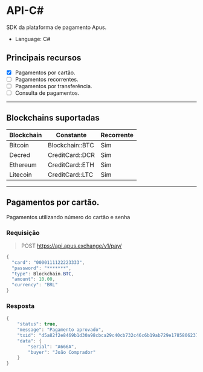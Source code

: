 # API-C#

SDK da plataforma de pagamento Apus. 
* Language: C#

## Principais recursos

* [x] Pagamentos por cartão.
* [ ] Pagamentos recorrentes.
* [ ] Pagamentos por transferência.
* [ ] Consulta de pagamentos.

<hr>

## Blockchains suportadas

| Blockchain       | Constante              | Recorrente |
|------------------|------------------------|------------|
| Bitcoin          | Blockchain::BTC        | Sim        |
| Decred           | CreditCard::DCR        | Sim        |
| Ethereum         | CreditCard::ETH        | Sim        |
| Litecoin         | CreditCard::LTC        | Sim        |

<hr>

## Pagamentos por cartão.

Pagamentos utilizando número do cartão e senha

### Requisição

> POST https://api.apus.exchange/v1/pay/

```c#
{
  "card": "0000111122223333",
  "password": "*******",
  "type": Blockchain.BTC,
  "amount": 10.00,
  "currency": "BRL"
}
```
 
### Resposta

```c#
{
    "status": true,
    "message": "Pagamento aprovado",
    "txid": "d5a82f2e8469b1d30a98cbca29c40cb732c46c6b19ab729e1785806237417153",
    "data": {
        "serial": "A666A",
        "buyer": "João Comprador"
    }
}
```

